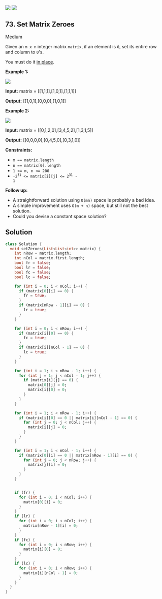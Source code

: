 [![](https://img.shields.io/github/stars/LeetCode-in-Dart/LeetCode-in-Dart?label=Stars&style=flat-square)](https://github.com/LeetCode-in-Dart/LeetCode-in-Dart)
[![](https://img.shields.io/github/forks/LeetCode-in-Dart/LeetCode-in-Dart?label=Fork%20me%20on%20GitHub%20&style=flat-square)](https://github.com/LeetCode-in-Dart/LeetCode-in-Dart/fork)

## 73\. Set Matrix Zeroes

Medium

Given an `m x n` integer matrix `matrix`, if an element is `0`, set its entire row and column to `0`'s.

You must do it [in place](https://en.wikipedia.org/wiki/In-place_algorithm).

**Example 1:**

![](https://assets.leetcode.com/uploads/2020/08/17/mat1.jpg)

**Input:** matrix = \[\[1,1,1],[1,0,1],[1,1,1]]

**Output:** [[1,0,1],[0,0,0],[1,0,1]]

**Example 2:**

![](https://assets.leetcode.com/uploads/2020/08/17/mat2.jpg)

**Input:** matrix = \[\[0,1,2,0],[3,4,5,2],[1,3,1,5]]

**Output:** [[0,0,0,0],[0,4,5,0],[0,3,1,0]]

**Constraints:**

*   `m == matrix.length`
*   `n == matrix[0].length`
*   `1 <= m, n <= 200`
*   <code>-2<sup>31</sup> <= matrix[i][j] <= 2<sup>31</sup> - 1</code>

**Follow up:**

*   A straightforward solution using `O(mn)` space is probably a bad idea.
*   A simple improvement uses `O(m + n)` space, but still not the best solution.
*   Could you devise a constant space solution?

## Solution

```dart
class Solution {
  void setZeroes(List<List<int>> matrix) {
    int nRow = matrix.length;
    int nCol = matrix.first.length;
    bool fr = false;
    bool lr = false;
    bool fc = false;
    bool lc = false;

    for (int i = 0; i < nCol; i++) {
      if (matrix[0][i] == 0) {
        fr = true;
      }
      if (matrix[nRow - 1][i] == 0) {
        lr = true;
      }
    }

    for (int i = 0; i < nRow; i++) {
      if (matrix[i][0] == 0) {
        fc = true;
      }
      if (matrix[i][nCol - 1] == 0) {
        lc = true;
      }
    }

    for (int i = 1; i < nRow - 1; i++) {
      for (int j = 1; j < nCol - 1; j++) {
        if (matrix[i][j] == 0) {
          matrix[0][j] = 0;
          matrix[i][0] = 0;
        }
      }
    }

    for (int i = 1; i < nRow - 1; i++) {
      if (matrix[i][0] == 0 || matrix[i][nCol - 1] == 0) {
        for (int j = 0; j < nCol; j++) {
          matrix[i][j] = 0;
        }
      }
    }

    for (int i = 1; i < nCol - 1; i++) {
      if (matrix[0][i] == 0 || matrix[nRow - 1][i] == 0) {
        for (int j = 0; j < nRow; j++) {
          matrix[j][i] = 0;
        }
      }
    }


    if (fr) {
      for (int i = 0; i < nCol; i++) {
        matrix[0][i] = 0;
      }
    }
    if (lr) {
      for (int i = 0; i < nCol; i++) {
        matrix[nRow - 1][i] = 0;
      }
    }
    if (fc) {
      for (int i = 0; i < nRow; i++) {
        matrix[i][0] = 0;
      }
    }
    if (lc) {
      for (int i = 0; i < nRow; i++) {
        matrix[i][nCol - 1] = 0;
      }
    }
  }
}
```